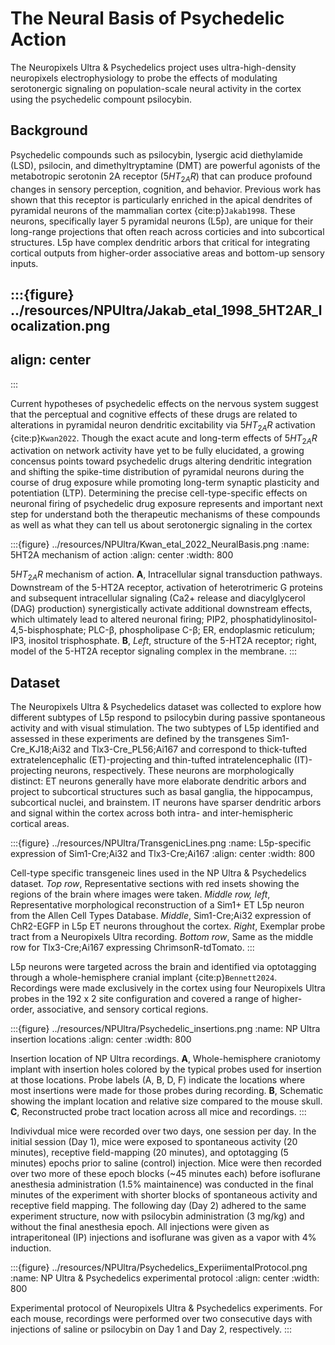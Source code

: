 # The Neural Basis of Psychedelic Action

The Neuropixels Ultra & Psychedelics project uses ultra-high-density neuropixels electrophysiology to probe the effects of modulating serotonergic signaling on population-scale neural activity in the cortex using the psychedelic compount psilocybin. 

## Background

Psychedelic compounds such as psilocybin, lysergic acid diethylamide (LSD), psilocin, and dimethyltryptamine (DMT) are powerful agonists of the metabotropic serotonin 2A receptor ($5HT_{2A}R$) that can produce profound changes in sensory perception, cognition, and behavior. Previous work has shown that this receptor is particularly enriched in the apical dendrites of pyramidal neurons of the mammalian cortex {cite:p}`Jakab1998`. These neurons, specifically layer 5 pyramidal neurons (L5p), are unique for their long-range projections that often reach across corticies and into subcortical structures. L5p have complex dendritic arbors that critical for integrating cortical outputs from higher-order associative areas and bottom-up sensory inputs.

:::{figure} ../resources/NPUltra/Jakab_etal_1998_5HT2AR_localization.png
---
align: center
---
:::


<!-- :::{figure} ../resources/NPUltra/Jakab_etal_1998_5HT2AR_localization.png
:name: 5HT2AR cellular localization
:align: center
:width: 800

Localization of the $5HT_{2A}R$ in the primate cortex. __A__, Dark-field photographs show the distribution of 5-HT2A receptor immunoreactivity in two representative sections of the prefron- tal cortex of an adult macaque monkey. __B__, Inset from __A__ showing $5HT_{2A}R$ labeling distribution in the cortical column. __C__ & __D__, insets from __B__. Arrows in __C__ indicate the strongest immunoreactivity in the apical dendrites of L5p neurons. From Jakab & Goldman-Rakic (1998)
::: -->

Current hypotheses of psychedelic effects on the nervous system suggest that the perceptual and cognitive effects of these drugs are related to alterations in pyramidal neuron dendritic excitability via $5HT_{2A}R$ activation {cite:p}`Kwan2022`. Though the exact acute and long-term effects of $5HT_{2A}R$ activation on network activity have yet to be fully elucidated, a growing concensus points toward psychedelic drugs altering dendritic integration and shifting the spike-time distribution of pyramidal neurons during the course of drug exposure while promoting long-term synaptic plasticity and potentiation (LTP). Determining the precise cell-type-specific effects on neuronal firing of psychedelic drug exposure represents and important next step for understand both the therapeutic mechanisms of these compounds as well as what they can tell us about serotonergic signaling in the cortex

:::{figure} ../resources/NPUltra/Kwan_etal_2022_NeuralBasis.png
:name: 5HT2A mechanism of action
:align: center
:width: 800

$5HT_{2A}R$ mechanism of action. __A__, Intracellular signal transduction pathways. Downstream of the 5-HT2A receptor, activation of heterotrimeric G proteins and subsequent intracellular signaling (Ca2+ release and diacylglycerol (DAG) production) synergistically activate additional downstream effects, which ultimately lead to altered neuronal firing; PIP2, phosphatidylinositol-4,5-bisphosphate; PLC-β, phospholipase C-β; ER, endoplasmic reticulum; IP3, inositol trisphosphate. __B__, *Left*, structure of the 5-HT2A receptor; right, model of the 5-HT2A receptor signaling complex in the membrane.
:::

## Dataset

The Neuropixels Ultra & Psychedelics dataset was collected to explore how different subtypes of L5p respond to psilocybin during passive spontaneous activity and with visual stimulation. The two subtypes of L5p identified and assessed in these experiments are defined by the transgenes Sim1-Cre_KJ18;Ai32 and Tlx3-Cre_PL56;Ai167 and correspond to thick-tufted extratelencephalic (ET)-projecting and thin-tufted intratelencephalic (IT)-projecting neurons, respectively. These neurons are morphologically distinct: ET neurons generally have more elaborate dendritic arbors and project to subcortical structures such as basal ganglia, the hippocampus, subcortical nuclei, and brainstem. IT neurons have sparser dendritic arbors and signal within the cortex across both intra- and inter-hemispheric cortical areas.

:::{figure} ../resources/NPUltra/TransgenicLines.png
:name: L5p-specific expression of Sim1-Cre;Ai32 and Tlx3-Cre;Ai167
:align: center
:width: 800

Cell-type specific transgeneic lines used in the NP Ultra & Psychedelics dataset. *Top row*, Representative sections with red insets showing the regions of the brain where images were taken. *Middle row, left*, Representative morphological reconstruction of a Sim1+ ET L5p neuron from the Allen Cell Types Database. *Middle*, Sim1-Cre;Ai32 expression of ChR2-EGFP in L5p ET neurons throughout the cortex. *Right*, Exemplar probe tract from a Neuropixels Ultra recording. *Bottom row*, Same as the middle row for Tlx3-Cre;Ai167 expressing ChrimsonR-tdTomato.
:::

L5p neurons were targeted across the brain and identified via optotagging through a whole-hemisphere cranial implant {cite:p}`Bennett2024`. Recordings were made exclusively in the cortex using four Neuropixels Ultra probes in the 192 x 2 site configuration and covered a range of higher-order, associative, and sensory cortical regions.

:::{figure} ../resources/NPUltra/Psychedelic_insertions.png
:name: NP Ultra insertion locations
:align: center
:width: 800

Insertion location of NP Ultra recordings. __A__, Whole-hemisphere craniotomy implant with insertion holes colored by the typical probes used for insertion at those locations. Probe labels (A, B, D, F) indicate the locations where most insertions were made for those probes during recording. __B__, Schematic showing the implant location and relative size compared to the mouse skull. __C__, Reconstructed probe tract location across all mice and recordings.
:::

Indivivdual mice were recorded over two days, one session per day. In the initial session (Day 1), mice were exposed to spontaneous activity (20 minutes), receptive field-mapping (20 minutes), and optotagging (5 minutes) epochs prior to saline (control) injection. Mice were then recorded over two more of these epoch blocks (~45 minutes each) before isoflurane anesthesia administration (1.5% maintainence) was conducted in the final minutes of the experiment with shorter blocks of spontaneous activity and receptive field mapping. The following day (Day 2) adhered to the same experiment structure, now with psilocybin administration (3 mg/kg) and without the final anesthesia epoch. All injections were given as intraperitoneal (IP) injections and isoflurane was given as a vapor with 4% induction.

:::{figure} ../resources/NPUltra/Psychedelics_ExperiimentalProtocol.png
:name: NP Ultra & Psychedelics experimental protocol
:align: center
:width: 800

Experimental protocol of Neuropixels Ultra & Psychedelics experiments. For each mouse, recordings were performed over two consecutive days with injections of saline or psilocybin on Day 1 and Day 2, respectively. 
:::

